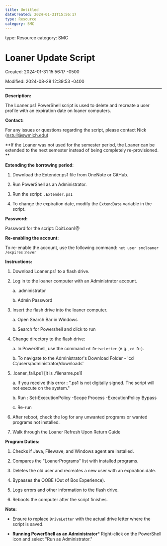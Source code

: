 ```yaml
---
title: Untitled
dateCreated: 2024-01-31T15:56:17
type: Resource
category: SMC
---
```

type: Resource
category: SMC

# Loaner Update Script

Created: 2024-01-31 15:56:17 -0500

Modified: 2024-08-28 12:39:53 -0400

---

**Description:**

The Loaner.ps1 PowerShell script is used to delete and recreate a user profile with an expiration date on loaner computers.



**Contact:**

For any issues or questions regarding the script, please contact Nick (nstull@swmich.edu)



**If the Loaner was not used for the semester period, the Loaner can be extended to the next semester instead of being completely re-provisioned.
**

**Extending the borrowing period:**

1. Download the Extender.ps1 file from OneNote or GitHub.

2. Run PowerShell as an Administrator.

3. Run the script: `.Extender.ps1`

4. To change the expiration date, modify the `ExtendDate` variable in the script.



**Password:**

Password for the script: DoitLoan1@



**Re-enabling the account:**

To re-enable the account, use the following command: `net user smcloaner /expires:never`



**Instructions:**

1.  Download Loaner.ps1 to a flash drive.
2.  Log in to the loaner computer with an Administrator account.

    a.  .administrator

    b.  Admin Password

3.  Insert the flash drive into the loaner computer.

    a.  Open Search Bar in Windows

    b.  Search for Powershell and click to run

4.  Change directory to the flash drive:

    a.  In PowerShell, use the command `cd DriveLetter` (e.g., `cd D:`).

    b.  To navigate to the Administrator's Download Folder - 'cd C:/users/administrator/downloads'

5.  .loaner_fall.ps1 [it is .filename.ps1]

    a.  If you receive this error : ".ps1 is not digitally signed. The script will not execute on the system."

    b.  Run : Set-ExecutionPolicy -Scope Process -ExecutionPolicy Bypass

    c.  Re-run

6.  After reboot, check the log for any unwanted programs or wanted programs not installed.
7.  Walk through the Loaner Refresh Upon Return Guide



**Program Duties:**

1. Checks if Java, Filewave, and Windows agent are installed.

2. Compares the "LoanerPrograms" list with installed programs.

3. Deletes the old user and recreates a new user with an expiration date.

4. Bypasses the OOBE (Out of Box Experience).

5. Logs errors and other information to the flash drive.

6. Reboots the computer after the script finishes.





**Note:**

- Ensure to replace `DriveLetter` with the actual drive letter where the script is saved.

- **Running PowerShell as an Administrator*** Right-click on the PowerShell icon and select "Run as Administrator."
